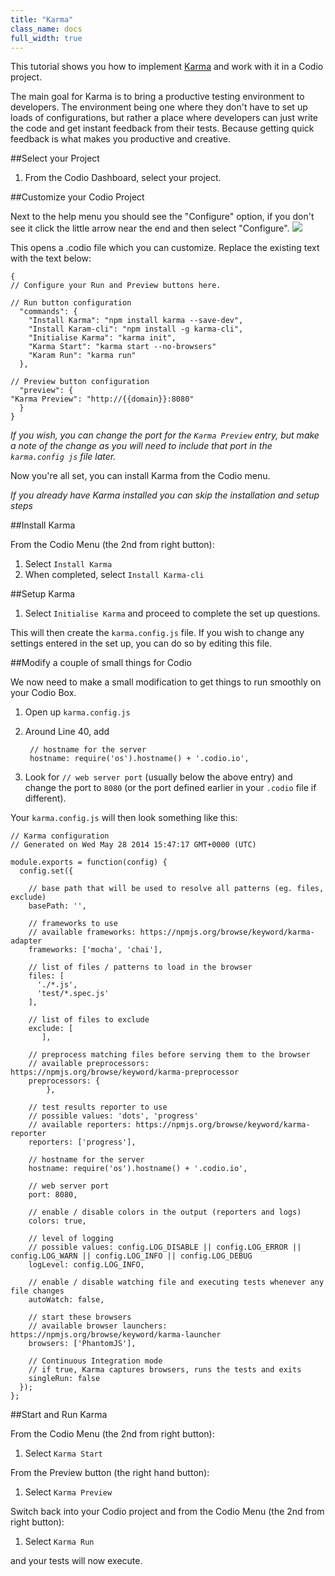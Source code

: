 ```yaml
---
title: "Karma"
class_name: docs
full_width: true
---
```



This tutorial shows you how to implement [Karma](http://karma-runner.github.io/0.12/index.html) and work with it in a Codio project. 

The main goal for Karma is to bring a productive testing environment to developers. The environment being one where they don't have to set up loads of configurations, but rather a place where developers can just write the code and get instant feedback from their tests. Because getting quick feedback is what makes you productive and creative.

##Select your Project

1. From the Codio Dashboard, select your project.


##Customize your Codio Project

Next to the help menu you should see the "Configure" option, if you don't see it click the little arrow near the end and then select "Configure".
![](/img/docs/customisecodio.png)

This opens a .codio file which you can customize. Replace the existing text with the text below:

	{
	// Configure your Run and Preview buttons here.
	
	// Run button configuration
	  "commands": {
		"Install Karma": "npm install karma --save-dev",
		"Install Karam-cli": "npm install -g karma-cli",
		"Initialise Karma": "karma init",
		"Karma Start": "karma start --no-browsers"
		"Karam Run": "karma run"
	  },
	
	// Preview button configuration
	  "preview": {
	"Karma Preview": "http://{{domain}}:8080"
	  }
	}

*If you wish, you can change the port for the `Karma Preview` entry, but make a note of the change as you will need to include that port in the `karma.config js` file later.*

Now you're all set, you can install Karma from the Codio menu. 

*If you already have Karma installed you can skip the installation and setup steps*

##Install Karma

From the Codio Menu (the 2nd from right button):

1. Select `Install Karma`
1. When completed, select `Install Karma-cli`


##Setup Karma
1. Select `Initialise Karma` and proceed to complete the set up questions. 

This will then create the `karma.config.js` file. If you wish to change any settings entered in the set up, you can do so by editing this file.

##Modify a couple of small things for Codio

We now need to make a small modification to get things to run smoothly on your Codio Box.

1. Open up `karma.config.js` 
1. Around Line 40, add

		// hostname for the server
		hostname: require('os').hostname() + '.codio.io',

1. Look for `// web server port` (usually below the above entry) and change the port to `8080` (or the port defined earlier in your `.codio` file if different).

Your `karma.config.js` will then look something like this:

	// Karma configuration
	// Generated on Wed May 28 2014 15:47:17 GMT+0000 (UTC)
	
	module.exports = function(config) {
	  config.set({

	    // base path that will be used to resolve all patterns (eg. files, exclude)
	    basePath: '',
	
	    // frameworks to use
	    // available frameworks: https://npmjs.org/browse/keyword/karma-adapter
	    frameworks: ['mocha', 'chai'],
	
	    // list of files / patterns to load in the browser
	    files: [
	      './*.js',
	      'test/*.spec.js'
	    ],
	
	    // list of files to exclude
	    exclude: [
	       ],
	
	    // preprocess matching files before serving them to the browser
	    // available preprocessors: https://npmjs.org/browse/keyword/karma-preprocessor
	    preprocessors: {
	        },
	
	    // test results reporter to use
	    // possible values: 'dots', 'progress'
	    // available reporters: https://npmjs.org/browse/keyword/karma-reporter
	    reporters: ['progress'],
	
	    // hostname for the server
	    hostname: require('os').hostname() + '.codio.io',
	      
	    // web server port
	    port: 8080,
	
	    // enable / disable colors in the output (reporters and logs)
	    colors: true,
	
	    // level of logging
	    // possible values: config.LOG_DISABLE || config.LOG_ERROR || config.LOG_WARN || config.LOG_INFO || config.LOG_DEBUG
	    logLevel: config.LOG_INFO,
	
	    // enable / disable watching file and executing tests whenever any file changes
	    autoWatch: false,
	
	    // start these browsers
	    // available browser launchers: https://npmjs.org/browse/keyword/karma-launcher
	    browsers: ['PhantomJS'],
	
	    // Continuous Integration mode
	    // if true, Karma captures browsers, runs the tests and exits
	    singleRun: false
	  });
	};


##Start and Run Karma

From the Codio Menu (the 2nd from right button):

1. Select `Karma Start`

From the Preview button (the right hand button):

1. Select `Karma Preview`

Switch back into your Codio project and from the Codio Menu (the 2nd from right button):

1. Select `Karma Run`

and your tests will now execute.